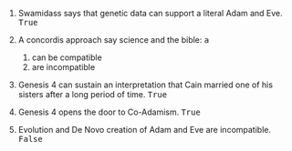 ---
---

1. Swamidass says that genetic data can support a literal Adam and Eve. <samp>True</samp>

2. A concordis approach say science and the bible: <samp>a</samp>
   1. can be compatible
   2. are incompatible

3. Genesis 4 can sustain an interpretation that Cain married one of his sisters after a long period of time. <samp>True</samp>

4. Genesis 4 opens the door to Co-Adamism. <samp>True</samp>

5. Evolution and De Novo creation of Adam and Eve are incompatible. <samp>False</samp>